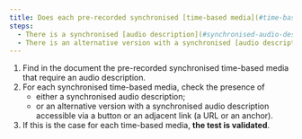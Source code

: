 ```yaml
---
title: Does each pre-recorded synchronised [time-based media](#time-based-media-audio-video-and-synchronised) meet, if necessary, one of these conditions (excluding special cases)?
steps:
  - There is a synchronised [audio description](#synchronised-audio-description-time-based-media).
  - There is an alternative version with a synchronised [audio description](#synchronised-audio-description-time-based-media).
---
```


1. Find in the document the pre-recorded synchronised time-based media that require an audio description.
2. For each synchronised time-based media, check the presence of
   - either a synchronised audio description;
   - or an alternative version with a synchronised audio description accessible via a button or an adjacent link (a URL or an anchor).
3. If this is the case for each time-based media, **the test is validated**.
